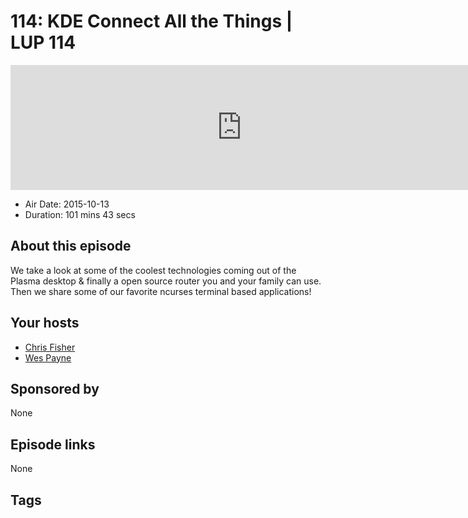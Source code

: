 # 114: KDE Connect All the Things | LUP 114

<iframe src="https://player.fireside.fm/v2/RUkczH-V+xFEyNKgy?theme=dark" width="740" height="200" frameborder="0" scrolling="no"></iframe>

* Air Date: 2015-10-13
* Duration: 101 mins 43 secs

## About this episode

We take a look at some of the coolest technologies coming out of the Plasma desktop & finally a open source router you and your family can use. Then we share some of our favorite ncurses terminal based applications!

## Your hosts
* [Chris Fisher](https://linuxunplugged.com/hosts/chrislas)
* [Wes Payne](https://linuxunplugged.com/hosts/wes)

## Sponsored by

None



## Episode links

None



## Tags

